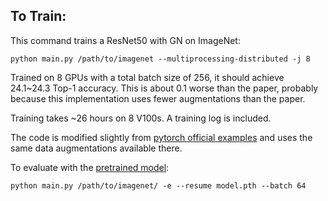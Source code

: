 
## To Train:

This command trains a ResNet50 with GN on ImageNet:
```
python main.py /path/to/imagenet --multiprocessing-distributed -j 8
```

Trained on 8 GPUs with a total batch size of 256, it should achieve 24.1~24.3 Top-1 accuracy.
This is about 0.1 worse than the paper, probably because this implementation uses fewer augmentations than the paper.

Training takes ~26 hours on 8 V100s. A training log is included.

The code is modified slightly from [pytorch official examples](https://github.com/pytorch/examples/tree/master/imagenet)
and uses the same data augmentations available there.

To evaluate with the [pretrained model](https://github.com/ppwwyyxx/GroupNorm-reproduce/releases/tag/v0.1):
```
python main.py /path/to/imagenet/ -e --resume model.pth --batch 64
```
